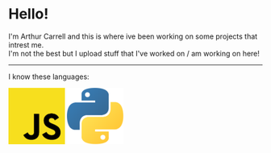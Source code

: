 # Hello!

I'm Arthur Carrell and this is where ive been working on some projects that intrest me.  
I'm not the best but I upload stuff that I've worked on / am working on here!

---
I know these languages:    
  
<img src="js_logo.png" alt="Javascript" width="112" height="112"> <img src="python_logo.png" alt="Python" width="112" height="112">
